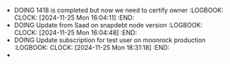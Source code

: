 - DOING 1418 is completed but now we need to certify owner
  :LOGBOOK:
  CLOCK: [2024-11-25 Mon 16:04:11]
  :END:
- DOING Update from Saad on snapdebt node version
  :LOGBOOK:
  CLOCK: [2024-11-25 Mon 16:04:48]
  :END:
- DOING Update subscription for test user on moonrock production
  :LOGBOOK:
  CLOCK: [2024-11-25 Mon 18:31:18]
  :END:
-
